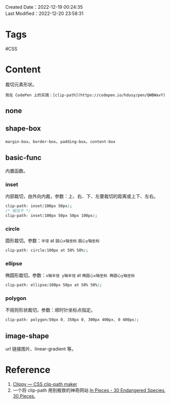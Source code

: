 Created Date：2022-12-19 00:24:35  
Last Modified：2022-12-20 23:58:31

# Tags

 #CSS

# Content

裁切元素形状。

```ad-tip
我在 CodePen 上的实践：[clip-path](https://codepen.io/hdusy/pen/QWBWavY)
```

## none

## shape-box

`margin-box`、`border-box`、`padding-box`、`content-box`

## basic-func

内置函数。

### inset

内部裁切，由外向内裁，参数：上、右、下、左要裁切的距离或上下、左右。

```css
clip-path: inset(100px 50px);
/* 相当于 */
clip-path: inset(100px 50px 50px 100px);
```

### circle

圆形裁切。参数：`半径` at `圆心x轴坐标` `圆心y轴坐标`

```css
clip-path: circle(100px at 50% 50%);
```

### ellipse

椭圆形裁切。参数：`x轴半径 y轴半径` at `椭圆心x轴坐标 椭圆心y轴坐标`

```css
clip-path: ellipse(100px 50px at 50% 50%);
```

### polygon

不规则形状裁切，参数：顺时针坐标点指定。

```css
clip-path: polygon(50px 0, 350px 0, 300px 400px, 0 400px);
```

## image-shape

url 链接图片、linear-gradient 等。

# Reference

1. [Clippy — CSS clip-path maker](https://bennettfeely.com/clippy/)  
2. 一个将 clip-path 用到极致的神奇网站 [In Pieces - 30 Endangered Species, 30 Pieces.](http://species-in-pieces.com/)
